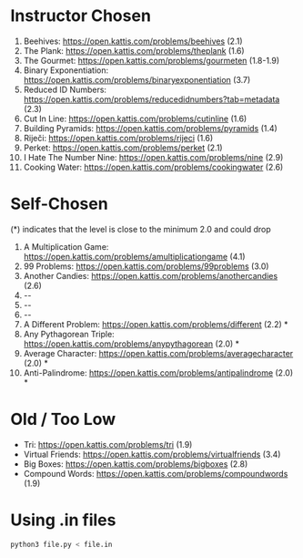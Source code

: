 # Instructor Chosen 
1. Beehives: https://open.kattis.com/problems/beehives (2.1)
2. The Plank: https://open.kattis.com/problems/theplank (1.6)
3. The Gourmet: https://open.kattis.com/problems/gourmeten (1.8-1.9)
4. Binary Exponentiation: https://open.kattis.com/problems/binaryexponentiation (3.7)
5. Reduced ID Numbers: https://open.kattis.com/problems/reducedidnumbers?tab=metadata (2.3)
6. Cut In Line: https://open.kattis.com/problems/cutinline (1.6)
7. Building Pyramids: https://open.kattis.com/problems/pyramids (1.4)
8. Riječi: https://open.kattis.com/problems/rijeci (1.6)
9. Perket: https://open.kattis.com/problems/perket (2.1)
10. I Hate The Number Nine: https://open.kattis.com/problems/nine (2.9)
11. Cooking Water: https://open.kattis.com/problems/cookingwater (2.6)

# Self-Chosen
(*) indicates that the level is close to the minimum 2.0 and could drop
1. A Multiplication Game: https://open.kattis.com/problems/amultiplicationgame (4.1)
2. 99 Problems: https://open.kattis.com/problems/99problems (3.0)
3. Another Candies: https://open.kattis.com/problems/anothercandies (2.6)
4. --
5. --
6. --
7. A Different Problem: https://open.kattis.com/problems/different (2.2) * 
8. Any Pythagorean Triple: https://open.kattis.com/problems/anypythagorean (2.0) * 
9. Average Character: https://open.kattis.com/problems/averagecharacter (2.0) * 
10. Anti-Palindrome: https://open.kattis.com/problems/antipalindrome (2.0) * 

# Old / Too Low
- Tri: https://open.kattis.com/problems/tri (1.9) 
- Virtual Friends: https://open.kattis.com/problems/virtualfriends (3.4) <br />
- Big Boxes: https://open.kattis.com/problems/bigboxes (2.8) <br />
- Compound Words: https://open.kattis.com/problems/compoundwords (1.9)

# Using .in files
```bash
python3 file.py < file.in
```
